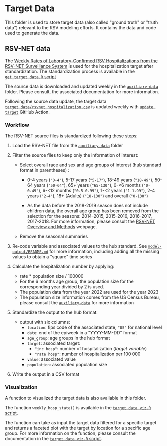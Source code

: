 # Target Data

This folder is used to store target data (also called "ground truth" or "truth
data") relevant to the RSV modeling efforts.
It contains the data and code used to generate the data.

## RSV-NET data

The [Weekly Rates of Laboratory-Confirmed RSV Hospitalizations from the RSV-NET Surveillance System](https://data.cdc.gov/Public-Health-Surveillance/Weekly-Rates-of-Laboratory-Confirmed-RSV-Hospitali/29hc-w46k)
is used for the hospitalization target after standardization. 
The standardization process is available in the 
[`get_target_data.R` script](./get_target_data.R)

The source data is downloaded and updated weekly in the 
[`auxiliary-data`](./../auxiliary-data/) folder. Please consult, the 
associated documentation for more information.

Following the source data update, the target data 
[`target_data/rsvnet_hospitalization.csv`](./rsvnet_hospitalization.csv)
is updated weekly with [`update target`](./../.github/workflows/update-target.yaml) 
GitHub Action.

### Workflow

The RSV-NET source files is standardized following these steps:

1. Load the RSV-NET file from the [`auxiliary-data`](./../auxiliary-data/) folder
2. Filter the source files to keep only the information of interest:
   - Select overall race and sex and age groups of interest (hub standard format
   in parentheses) :

     - 0-4 years (`"0-4"`), 5-17 years (`"5-17"`),  18-49 years (`"18-49"`),
       50-64 years (`"50-64"`), 65+ years (`"65-130"`),  0-<6 months (`"0-0.49"`), 
       6-<12 months (`"0.5-0.99"`), 1-<2 years (`"1-1.99"`),  2-4 years (`"2-4"`),
       18+ (Adults) (`"18-130"`) and overall (`"0-130"`)
     
     - As the data before the 2018-2019 season does not include children
       data, the overall age group has been removed from the selection for the
       seasons: 2014-2015, 2015-2016, 2016-2017, 2017-2018. For more information,
       please consult the
       [RSV-NET Overview and Methods](https://www.cdc.gov/rsv/research/rsv-net/overview-methods.html)
       webpage.
       
   - Remove the seasonal summaries
   
3. Re-code variable and associated values to the hub standard. See 
   [`model-output/README.md`](../model-output/README.md) for more information,
   including adding all the missing values to obtain a "square" time series
   
4. Calculate the hospitalization number by applying:
   -  rate * population size / 100000
   - For the 6 months age group, the population size for the corresponding year
   divided by 2 is used.
   - The population data from the year 2022 are used for the year 2023
   - The population size information comes from the US Census Bureau, please
   consult the [`auxiliary-data`](./../auxiliary-data/) for more
   information
5. Standardize the output to the hub format:
   - output with six columns:
     - `location`: fips code of the associated state, `"US"` for national 
          level
     - `date`: end of the epiweek in a "YYYY-MM-DD" format
     - `age_group`: age groups in the hub format
     - `target`: associated target:
        - `"inc hosp"`: number of hospitalization (*target variable*)
        - `"rate hosp"`: number of hospitalization per 100 000 
     - `value`: associated value
     - `population`: associated population size
6. Write the output in a CSV format

### Visualization

A function to visualized the target data is also available in this folder. 

The function `weekly_hosp_state()` is available in the 
[`target_data_viz.R` script](./target_data_viz.R). 

The function can take as input the target data filtered for a specific target
and returns a faceted plot with the target by location for a specific age group. 
For more information on the function, please consult the documentation in the 
[`target_data_viz.R` script](./target_data_viz.R). 




